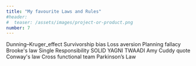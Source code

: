 ```yaml
---
title: "My favourite Laws and Rules"
#header:
#  teaser: /assets/images/project-or-product.png
number: 7
---
```

Dunning–Kruger_effect
Survivorship bias
Loss aversion
Planning fallacy
Brooke's law
Single Responsibility
SOLID
YAGNI
TWAADI
Amy Cuddy quote
Conway's law
Cross functional team
Parkinson’s Law